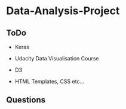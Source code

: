# Data-Analysis-Project

## ToDo
- Keras

- Udacity Data Visualisation Course
- D3
- HTML Templates, CSS etc...

## Questions
